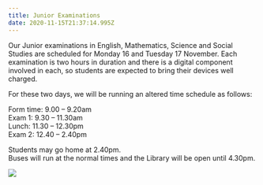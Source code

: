 ```yaml
---
title: Junior Examinations
date: 2020-11-15T21:37:14.995Z
---
```

Our Junior examinations in English, Mathematics, Science and Social Studies are scheduled for Monday 16 and Tuesday 17 November.  Each examination is two hours in duration and there is a digital component involved in each, so students are expected to bring their devices well charged. 

For these two days, we will be running an altered time schedule as follows:

Form time:  	9.00 – 9.20am\
Exam 1:       	9.30 – 11.30am\
Lunch:         	11.30 – 12.30pm\
Exam 2:       	12.40 – 2.40pm

Students may go home at 2.40pm.\
Buses will run at the normal times and the Library will be open until 4.30pm.



![](https://res.cloudinary.com/whanganuihigh/image/upload/v1604615073/Events/Junior_Exams_timetable_16_17_Nov_2020.jpg)